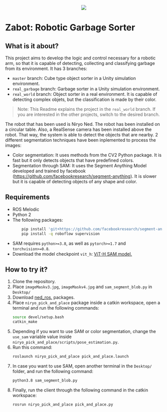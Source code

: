 <p align="center"><img src="zabotReal.gif"/></p>

# Zabot: Robotic Garbage Sorter

## What is it about?

This project aims to develop the logic and control necessary for a robotic arm, so that it is capable of detecting, collecting and classifying garbage from its environment. It has 3 branches:
    
   - `master` branch: Cube type object sorter in a Unity simulation environment.
   - `real_garbage` branch: Garbage sorter in a Unity simulation environment. 
   - `real_world` branch: Object sorter in a real environment. It is capable of detecting complex objets, but the classification is made by their color.
    
> Note: This Readme explains the project in the `real_world` branch. If you are interested in the other projects, switch to the desired branch.

The robot that has been used is Niryo Ned. The robot has been installed on a circular table. Also, a RealSense camera has been installed above the robot. That way, the system is able to detect the objects that are nearby. 2 different segmentation techniques have been inplemented to process the images:
  - Color segmentation: It uses methods from the CV2 Python package. It is fast but it only detects objects that have predefined colors.
  - Segmentation through SAM: It uses the Segment Anything Model developed and trained by facebook (https://github.com/facebookresearch/segment-anything). It is slower but it is capable of detecting objects of any shape and color.


## Requirements

  - ROS Melodic
  - Python 2
  - The following packages:
    ```bash
        pip install 'git+https://github.com/facebookresearch/segment-anything.git'
        pip install -q roboflow supervision
      ```
  - SAM requires `python>=3.8`, as well as `pytorch>=1.7` and `torchvision>=0.8`.
  - Download the model checkpoint `vit_h`: [ViT-H SAM model.](https://dl.fbaipublicfiles.com/segment_anything/sam_vit_h_4b8939.pth)
  
## How to try it?

1. Clone the repository.
2. Place `imageMaskv3.jpg`, `imageMaskv4.jpg` and `sam_segment_blob.py` in `Desktop/`
3. Download [ned_ros.](https://github.com/NiryoRobotics/ned_ros) packages.
4. Place `niryo_pick_and_place` package inside a catkin workspace, open a terminal and run the following commands:
    ```bash
    source devel/setup.bash
    catkin_make
    ```
5. Depending if you want to use SAM or color segmentation, change the `use_sam` variable value inside `niryo_pick_and_place/scripts/pose_estimation.py`.
6. Run this command:
    ```bash
    roslaunch niryo_pick_and_place pick_and_place.launch
    ```
7. In case you want to use SAM, open another terminal in the `Desktop/` folder, and run the following command:
    ```bash
    python3.8 sam_segment_blob.py
    ```
8. Finally, run the client through the following command in the catkin workspace:
    ```bash
    rosrun niryo_pick_and_place pick_and_place.py
    ```
